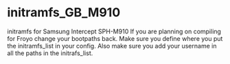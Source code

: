 initramfs_GB_M910
=================

initramfs for Samsung Intercept SPH-M910
If you are planning on compiling for Froyo change your bootpaths back.
Make sure you define where you put the initramfs_list in your config.
Also make sure you add your username in all the paths in the initrafs_list.

